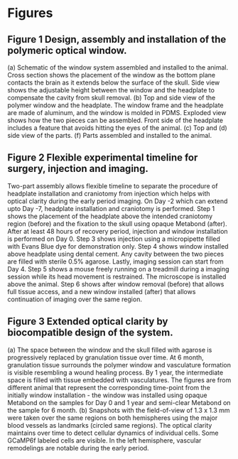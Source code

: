 # Figures

## Figure 1 Design, assembly and installation of the polymeric optical window.

\(a) Schematic of the window system assembled and installed to the animal. Cross section shows the placement of the window as the bottom plane contacts the brain as it extends below the surface of the skull. Side view shows the adjustable height between the window and the headplate to compensate the cavity from skull removal. (b) Top and side view of the polymer window and the headplate. The window frame and the headplate are made of aluminum, and the window is molded in PDMS. Exploded view shows how the two pieces can be assembled. Front side of the headplate includes a feature that avoids hitting the eyes of the animal. (c) Top and (d) side view of the parts. (f) Parts assembled and installed to the animal.

## Figure 2 Flexible experimental timeline for surgery, injection and imaging.

Two-part assembly allows flexible timeline to separate the procedure of headplate installation and craniotomy from injection which helps with optical clarity during the early period imaging. On Day -2 which can extend upto Day -7, headplate installation and craniotomy is performed. Step 1 shows the placement of the headplate above the intended craniotomy region (before) and the fixation to the skull using opaque Metabond (after). After at least 48 hours of recovery period, injection and window installation is performed on Day 0. Step 3 shows injection using a micropipette filled with Evans Blue dye for demonstration only. Step 4 shows window installed above headplate using dental cement. Any cavity between the two pieces are filled with sterile 0.5% agarose. Lastly, imaging session can start from Day 4. Step 5 shows a mouse freely running on a treadmill during a imaging session while its head movement is restrained. The microscope is installed above the animal. Step 6 shows after window removal (before) that allows full tissue access, and a new window installed (after) that allows continuation of imaging over the same region.

## Figure 3 Extended optical clarity by biocompatible design of the system.

\(a) The space between the window and the skull filled with agarose is progressively replaced by granulation tissue over time. At 6 month, granulation tissue surrounds the polymer window and vasculature formation is visible resembling a wound healing process. By 1 year, the intermediate space is filled with tissue embedded with vasculatures. The figures are from different animal that represent the corresponding time-point from the initially window installation - the window was installed using opaque Metabond on the samples for Day 0 and 1 year and semi-clear Metabond on the sample for 6 month. (b) Snapshots with the field-of-view of 1.3 x 1.3 mm were taken over the same regions on both hemispheres using the major blood vessels as landmarks (circled same regions). The optical clarity maintains over time to detect cellular dynamics of individual cells. Some GCaMP6f labeled cells are visible. In the left hemisphere, vascular remodelings are notable during the early period.
